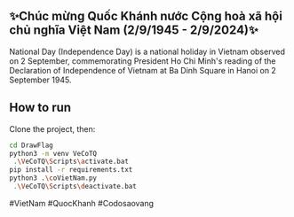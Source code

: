 ## ✨Chúc mừng Quốc Khánh nước Cộng hoà xã hội chủ nghĩa Việt Nam (2/9/1945 - 2/9/2024)✨

National Day (Independence Day) is a national holiday in Vietnam observed on 2 September, commemorating President Ho Chi Minh's reading of the Declaration of Independence of Vietnam at Ba Dinh Square in Hanoi on 2 September 1945. 

## How to run 
Clone the project, then: 
``` sh
cd DrawFlag
python3 -m venv VeCoTQ
 .\VeCoTQ\Scripts\activate.bat
pip install -r requirements.txt
python3 .\coVietNam.py
 .\VeCoTQ\Scripts\deactivate.bat
```
#VietNam #QuocKhanh #Codosaovang

